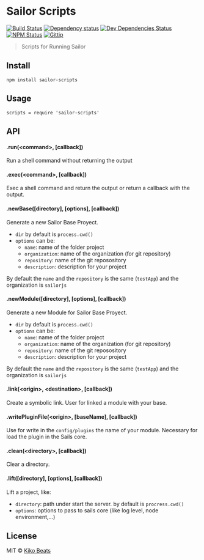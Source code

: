 # Sailor Scripts

[![Build Status](http://img.shields.io/travis/sailorjs/sailor-scripts/master.svg?style=flat)](https://travis-ci.org/sailorjs/sailor-scripts)
[![Dependency status](http://img.shields.io/david/sailorjs/sailor-scripts.svg?style=flat)](https://david-dm.org/sailorjs/sailor-scripts)
[![Dev Dependencies Status](http://img.shields.io/david/dev/sailorjs/sailor-scripts.svg?style=flat)](https://david-dm.org/sailorjs/sailor-scripts#info=devDependencies)
[![NPM Status](http://img.shields.io/npm/dm/sailor-scripts.svg?style=flat)](https://www.npmjs.org/package/sailor-scripts)
[![Gittip](http://img.shields.io/gittip/Kikobeats.svg?style=flat)](https://www.gittip.com/Kikobeats/)

> Scripts for Running Sailor

## Install

```
npm install sailor-scripts
```

## Usage

```
scripts = require 'sailor-scripts'
```

## API

#### .run(\<command>, [callback])

Run a shell command without returning the output

#### .exec(\<command>, [callback])

Exec a shell command and return the output or return a callback with the output.

#### .newBase([directory], [options], [callback])

Generate a new Sailor Base Proyect.

* `dir` by default is `process.cwd()`
* `options` can be:
	* `name`: name of the folder project
	* `organization`: name of the organization (for git repository)
	* `repository`: name of the git reposository
	* `description`: description for your project

By default the `name` and the `repository` is the same (`testApp`) and the organization is `sailorjs`


#### .newModule([directory], [options], [callback])

Generate a new Module for Sailor Base Proyect.

* `dir` by default is `process.cwd()`
* `options` can be:
	* `name`: name of the folder project
	* `organization`: name of the organization (for git repository)
	* `repository`: name of the git reposository
	* `description`: description for your project

By default the `name` and the `repository` is the same (`testApp`) and the organization is `sailorjs`


#### .link(\<origin>, \<destination>, [callback])

Create a symbolic link. User for linked a module with your base.

#### .writePluginFile(\<origin>, [baseName], [callback])

Use for write in the `config/plugins` the name of your module. Necessary for load the plugin in the Sails core.

#### .clean(\<directory>, [callback])

Clear a directory.

#### .lift([directory], [options], [callback])

Lift a project, like:

* `directory`: path under start the server. by default is `procress.cwd()`
* `options`: options to pass to sails core (like log level, node environment,...)



## License

MIT © [Kiko Beats](http://kikobeats.com)


